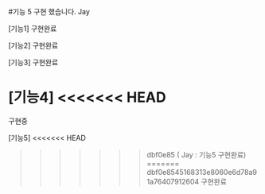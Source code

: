 #기능 5 구현 했습니다. Jay

[기능1]
구현완료

[기능2]
구현완료

[기능3]
구현완료

[기능4]
<<<<<<< HEAD
=======
구현중

[기능5]
<<<<<<< HEAD
>>>>>>> dbf0e85 ( Jay : 기능5 구현완료)
=======
>>>>>>> dbf0e8545168313e8060e6d78a91a76407912604
구현완료
